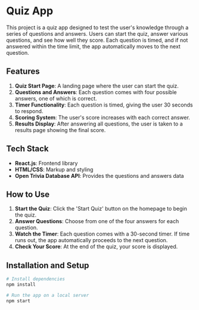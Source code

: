# Quiz App

This project is a quiz app designed to test the user's knowledge through a series of questions and answers. 
Users can start the quiz, answer various questions, and see how well they score. 
Each question is timed, and if not answered within the time limit, the app automatically moves to the next question.

## Features

1. **Quiz Start Page**: A landing page where the user can start the quiz.
2. **Questions and Answers**: Each question comes with four possible answers, one of which is correct.
3. **Timer Functionality**: Each question is timed, giving the user 30 seconds to respond.
4. **Scoring System**: The user's score increases with each correct answer.
5. **Results Display**: After answering all questions, the user is taken to a results page showing the final score.

## Tech Stack

- **React.js**: Frontend library
- **HTML/CSS**: Markup and styling
- **Open Trivia Database API**: Provides the questions and answers data

## How to Use

1. **Start the Quiz**: Click the 'Start Quiz' button on the homepage to begin the quiz.
2. **Answer Questions**: Choose from one of the four answers for each question.
3. **Watch the Timer**: Each question comes with a 30-second timer. If time runs out, the app automatically proceeds to the next question.
4. **Check Your Score**: At the end of the quiz, your score is displayed.

## Installation and Setup

```bash
# Install dependencies
npm install

# Run the app on a local server
npm start
